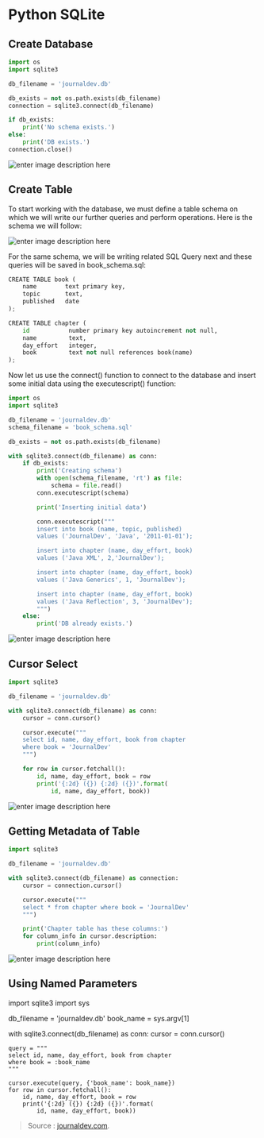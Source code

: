 
Python SQLite
===

## Create Database

```py
import os
import sqlite3

db_filename = 'journaldev.db'

db_exists = not os.path.exists(db_filename)
connection = sqlite3.connect(db_filename)

if db_exists:
    print('No schema exists.')
else:
    print('DB exists.')
connection.close()
```

![enter image description here](https://cdn.journaldev.com/wp-content/uploads/2018/04/create-database.png)

## Create Table

To start working with the database, we must define a table schema on which we will write our further queries and perform operations. Here is the schema we will follow:

![enter image description here](https://cdn.journaldev.com/wp-content/uploads/2018/04/table-schema.png)

For the same schema, we will be writing related SQL Query next and these queries will be saved in book_schema.sql:
```py
CREATE TABLE book (
    name        text primary key,
    topic       text,
    published   date
);

CREATE TABLE chapter (
    id           number primary key autoincrement not null,
    name         text,
    day_effort   integer,
    book         text not null references book(name)
);
```
Now let us use the connect() function to connect to the database and insert some initial data using the executescript() function:
```py
import os
import sqlite3

db_filename = 'journaldev.db'
schema_filename = 'book_schema.sql'

db_exists = not os.path.exists(db_filename)

with sqlite3.connect(db_filename) as conn:
    if db_exists:
        print('Creating schema')
        with open(schema_filename, 'rt') as file:
            schema = file.read()
        conn.executescript(schema)

        print('Inserting initial data')

        conn.executescript("""
        insert into book (name, topic, published)
        values ('JournalDev', 'Java', '2011-01-01');

        insert into chapter (name, day_effort, book)
        values ('Java XML', 2,'JournalDev');

        insert into chapter (name, day_effort, book)
        values ('Java Generics', 1, 'JournalDev');

        insert into chapter (name, day_effort, book)
        values ('Java Reflection', 3, 'JournalDev');
        """)
    else:
        print('DB already exists.')
```

![enter image description here](https://cdn.journaldev.com/wp-content/uploads/2018/04/create-schema-with-db-test.png)

## Cursor Select
```py
import sqlite3

db_filename = 'journaldev.db'

with sqlite3.connect(db_filename) as conn:
    cursor = conn.cursor()

    cursor.execute("""
    select id, name, day_effort, book from chapter
    where book = 'JournalDev'
    """)

    for row in cursor.fetchall():
        id, name, day_effort, book = row
        print('{:2d} ({}) {:2d} ({})'.format(
            id, name, day_effort, book))
```

![enter image description here](https://cdn.journaldev.com/wp-content/uploads/2018/04/fetch-data.png)

## Getting Metadata of Table

```py
import sqlite3

db_filename = 'journaldev.db'

with sqlite3.connect(db_filename) as connection:
    cursor = connection.cursor()

    cursor.execute("""
    select * from chapter where book = 'JournalDev'
    """)

    print('Chapter table has these columns:')
    for column_info in cursor.description:
        print(column_info)
```
![enter image description here](https://cdn.journaldev.com/wp-content/uploads/2018/04/table-metadata.png)

## Using Named Parameters

import sqlite3
import sys

db_filename = 'journaldev.db'
book_name = sys.argv[1]

with sqlite3.connect(db_filename) as conn:
    cursor = conn.cursor()

    query = """
    select id, name, day_effort, book from chapter
    where book = :book_name
    """

    cursor.execute(query, {'book_name': book_name})
    for row in cursor.fetchall():
        id, name, day_effort, book = row
        print('{:2d} ({}) {:2d} ({})'.format(
            id, name, day_effort, book))






> Source : [journaldev.com](https://www.journaldev.com/20515/python-sqlite-tutorial).
<!--stackedit_data:
eyJoaXN0b3J5IjpbMTM0NjQ3MTUxMCwxNjI2NzU5MDc4XX0=
-->